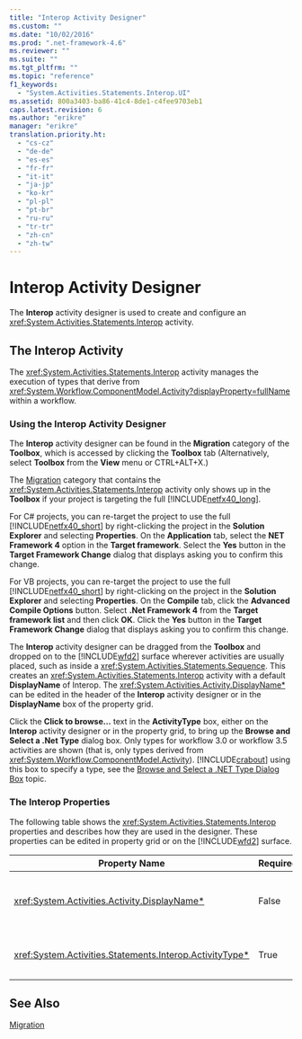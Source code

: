```yaml
---
title: "Interop Activity Designer"
ms.custom: ""
ms.date: "10/02/2016"
ms.prod: ".net-framework-4.6"
ms.reviewer: ""
ms.suite: ""
ms.tgt_pltfrm: ""
ms.topic: "reference"
f1_keywords: 
  - "System.Activities.Statements.Interop.UI"
ms.assetid: 800a3403-ba86-41c4-8de1-c4fee9703eb1
caps.latest.revision: 6
ms.author: "erikre"
manager: "erikre"
translation.priority.ht: 
  - "cs-cz"
  - "de-de"
  - "es-es"
  - "fr-fr"
  - "it-it"
  - "ja-jp"
  - "ko-kr"
  - "pl-pl"
  - "pt-br"
  - "ru-ru"
  - "tr-tr"
  - "zh-cn"
  - "zh-tw"
---
```

# Interop Activity Designer
The **Interop** activity designer is used to create and configure an <xref:System.Activities.Statements.Interop> activity.  
  
## The Interop Activity  
 The <xref:System.Activities.Statements.Interop> activity manages the execution of types that derive from <xref:System.Workflow.ComponentModel.Activity?displayProperty=fullName> within a workflow.  
  
### Using the Interop Activity Designer  
 The **Interop** activity designer can be found in the **Migration** category of the **Toolbox**, which is accessed by clicking the **Toolbox** tab (Alternatively, select **Toolbox** from the **View** menu or CTRL+ALT+X.)  
  
 The [Migration](../workflowdesigner/migration-activity-designers.md) category that contains the <xref:System.Activities.Statements.Interop> activity only shows up in the **Toolbox** if your project is targeting the full [!INCLUDE[netfx40_long](../workflowdesigner/includes/netfx40_long_md.md)].  
  
 For C# projects, you can re-target the project to use the full [!INCLUDE[netfx40_short](../workflowdesigner/includes/netfx40_short_md.md)] by right-clicking the project in the **Solution Explorer** and selecting **Properties**. On the **Application** tab, select the **NET Framework 4** option in the **Target framework**. Select the **Yes** button in the **Target Framework Change** dialog that displays asking you to confirm this change.  
  
 For VB projects, you can re-target the project to use the full [!INCLUDE[netfx40_short](../workflowdesigner/includes/netfx40_short_md.md)] by right-clicking on the project in the **Solution Explorer** and selecting **Properties**. On the **Compile** tab, click the **Advanced Compile Options** button. Select **.Net Framework 4** from the **Target framework list** and then click **OK**. Click the **Yes** button in the **Target Framework Change** dialog that displays asking you to confirm this change.  
  
 The **Interop** activity designer can be dragged from the **Toolbox** and dropped on to the [!INCLUDE[wfd2](../workflowdesigner/includes/wfd2_md.md)] surface wherever activities are usually placed, such as inside a <xref:System.Activities.Statements.Sequence>. This creates an <xref:System.Activities.Statements.Interop> activity with a default **DisplayName** of Interop. The <xref:System.Activities.Activity.DisplayName*> can be edited in the header of the **Interop** activity designer or in the **DisplayName** box of the property grid.  
  
 Click the **Click to browse…** text in the **ActivityType** box, either on the **Interop**  activity designer or in the property grid, to bring up the **Browse and Select a .Net Type** dialog box. Only types for workflow 3.0 or workflow 3.5 activities are shown (that is, only types derived from <xref:System.Workflow.ComponentModel.Activity>). [!INCLUDE[crabout](../codequality/includes/crabout_md.md)] using this box to specify a type, see the [Browse and Select a .NET Type Dialog Box](../workflowdesigner/browse-and-select-a-.net-type-dialog-box.md) topic.  
  
### The Interop Properties  
 The following table shows the <xref:System.Activities.Statements.Interop> properties and describes how they are used in the designer. These properties can be edited in property grid or on the [!INCLUDE[wfd2](../workflowdesigner/includes/wfd2_md.md)] surface.  
  
|Property Name|Required|Usage|  
|-------------------|--------------|-----------|  
|<xref:System.Activities.Activity.DisplayName*>|False|The friendly name of the <xref:System.Activities.Statements.Interop> activity. The default is Interop. Although the display name is not strictly required, it is a best practice to use a display name.|  
|<xref:System.Activities.Statements.Interop.ActivityType*>|True|Specifies the type of the activity contained by the <xref:System.Activities.Statements.Interop> activity. This type specified must derive from <xref:System.Workflow.ComponentModel.Activity>.|  
  
## See Also  
 [Migration](../workflowdesigner/migration-activity-designers.md)